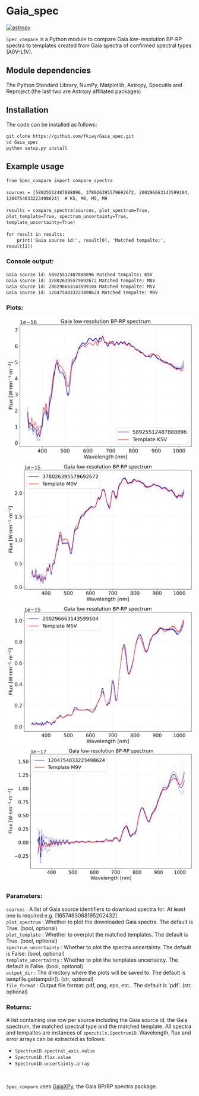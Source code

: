 # Gaia_spec

[![astropy](http://img.shields.io/badge/powered%20by-AstroPy-orange.svg?style=flat)](http://www.astropy.org/)

``Spec_compare`` is a Python module to compare Gaia low-resolution BP-RP spectra to templates created from Gaia spectra of confirmed spectral types (A0V-L1V).

## Module dependencies

The Python Standard Library, NumPy, Matplotlib, Astropy, Specutils and Reproject (the last two are Astropy affiliated packages)

## Installation

The code can be installed as follows:
```
git clone https://github.com/fkiwy/Gaia_spec.git
cd Gaia_spec
python setup.py install
```

## Example usage

```
from Spec_compare import compare_spectra

sources = [58925512487888896, 378026395579692672, 200296663143599104, 1204754033223498624]  # K5, M0, M5, M9

results = compare_spectra(sources, plot_spectrum=True, plot_template=True, spectrum_uncertainty=True, template_uncertainty=True)

for result in results:
    print('Gaia source id:', result[0], 'Matched tempalte:', result[2])
```

### Console output:
```
Gaia source id: 58925512487888896 Matched tempalte: K5V
Gaia source id: 378026395579692672 Matched tempalte: M0V
Gaia source id: 200296663143599104 Matched tempalte: M5V
Gaia source id: 1204754033223498624 Matched tempalte: M9V
```

### Plots:
![K5](examples/K5V_58925512487888896.png)
![M0](examples/M0V_378026395579692672.png)
![M5](examples/M5V_200296663143599104.png)
![M9](examples/M9V_1204754033223498624.png)


### Parameters:
``sources`` : A list of Gaia source identifiers to download spectra for. At least one is required e.g. [1657463068195202432]  
``plot_spectrum`` : Whether to plot the downloaded Gaia spectra. The default is True. (bool, optional)  
``plot_template`` : Whether to overplot the matched templates. The default is True. (bool, optional)  
``spectrum_uncertainty`` : Whether to plot the spectra uncertainty. The default is False. (bool, optional)  
``template_uncertainty`` : Whether to plot the templates uncertainty. The default is False. (bool, optional)  
``output_dir`` : The directory where the plots will be saved to. The default is tempfile.gettempdir(). (str, optional)  
``file_format`` : Output file format: pdf, png, eps, etc.. The default is 'pdf'. (str, optional)  

### Returns:
A list containing one row per source including the Gaia source id, the Gaia spectrum, the matched spectral type and the matched template.
All spectra and tempaltes are instances of ``specutils.Spectrum1D``.
Wavelength, flux and error arrays can be extracted as follows:
- ``Spectrum1D.spectral_axis.value``
- ``Spectrum1D.flux.value``
- ``Spectrum1D.uncertainty.array``

<br/>

``Spec_compare`` uses [GaiaXPy](https://gaia-dpci.github.io/GaiaXPy-website), the Gaia BP/RP spectra package.
